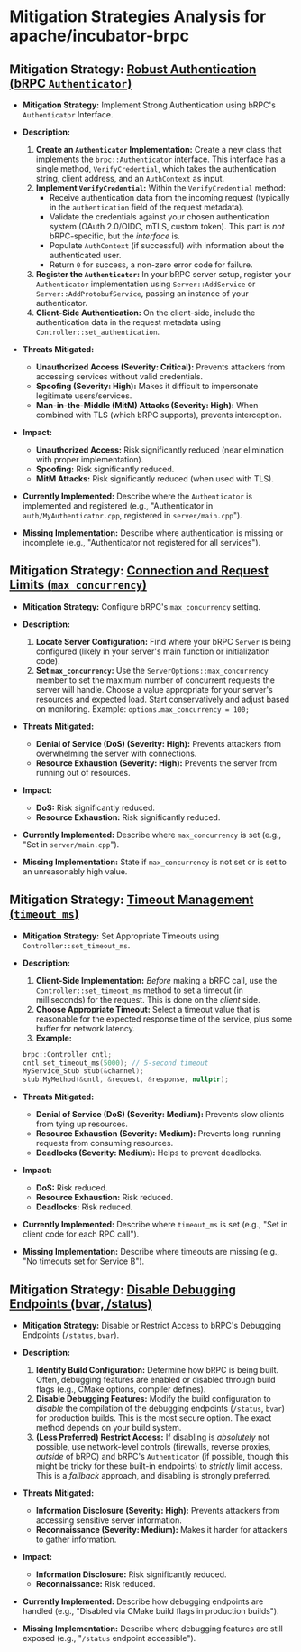 # Mitigation Strategies Analysis for apache/incubator-brpc

## Mitigation Strategy: [Robust Authentication (bRPC `Authenticator`)](./mitigation_strategies/robust_authentication__brpc__authenticator__.md)

*   **Mitigation Strategy:** Implement Strong Authentication using bRPC's `Authenticator` Interface.

*   **Description:**
    1.  **Create an `Authenticator` Implementation:** Create a new class that implements the `brpc::Authenticator` interface. This interface has a single method, `VerifyCredential`, which takes the authentication string, client address, and an `AuthContext` as input.
    2.  **Implement `VerifyCredential`:** Within the `VerifyCredential` method:
        *   Receive authentication data from the incoming request (typically in the `authentication` field of the request metadata).
        *   Validate the credentials against your chosen authentication system (OAuth 2.0/OIDC, mTLS, custom token).  This part is *not* bRPC-specific, but the *interface* is.
        *   Populate `AuthContext` (if successful) with information about the authenticated user.
        *   Return `0` for success, a non-zero error code for failure.
    3.  **Register the `Authenticator`:** In your bRPC server setup, register your `Authenticator` implementation using `Server::AddService` or `Server::AddProtobufService`, passing an instance of your authenticator.
    4.  **Client-Side Authentication:** On the client-side, include the authentication data in the request metadata using `Controller::set_authentication`.

*   **Threats Mitigated:**
    *   **Unauthorized Access (Severity: Critical):** Prevents attackers from accessing services without valid credentials.
    *   **Spoofing (Severity: High):** Makes it difficult to impersonate legitimate users/services.
    *   **Man-in-the-Middle (MitM) Attacks (Severity: High):** When combined with TLS (which bRPC supports), prevents interception.

*   **Impact:**
    *   **Unauthorized Access:** Risk significantly reduced (near elimination with proper implementation).
    *   **Spoofing:** Risk significantly reduced.
    *   **MitM Attacks:** Risk significantly reduced (when used with TLS).

*   **Currently Implemented:** Describe where the `Authenticator` is implemented and registered (e.g., "Authenticator in `auth/MyAuthenticator.cpp`, registered in `server/main.cpp`").

*   **Missing Implementation:** Describe where authentication is missing or incomplete (e.g., "Authenticator not registered for all services").

## Mitigation Strategy: [Connection and Request Limits (`max_concurrency`)](./mitigation_strategies/connection_and_request_limits___max_concurrency__.md)

*   **Mitigation Strategy:** Configure bRPC's `max_concurrency` setting.

*   **Description:**
    1.  **Locate Server Configuration:** Find where your bRPC `Server` is being configured (likely in your server's main function or initialization code).
    2.  **Set `max_concurrency`:** Use the `ServerOptions::max_concurrency` member to set the maximum number of concurrent requests the server will handle.  Choose a value appropriate for your server's resources and expected load.  Start conservatively and adjust based on monitoring.  Example: `options.max_concurrency = 100;`

*   **Threats Mitigated:**
    *   **Denial of Service (DoS) (Severity: High):** Prevents attackers from overwhelming the server with connections.
    *   **Resource Exhaustion (Severity: High):** Prevents the server from running out of resources.

*   **Impact:**
    *   **DoS:** Risk significantly reduced.
    *   **Resource Exhaustion:** Risk significantly reduced.

*   **Currently Implemented:** Describe where `max_concurrency` is set (e.g., "Set in `server/main.cpp`").

*   **Missing Implementation:** State if `max_concurrency` is not set or is set to an unreasonably high value.

## Mitigation Strategy: [Timeout Management (`timeout_ms`)](./mitigation_strategies/timeout_management___timeout_ms__.md)

*   **Mitigation Strategy:** Set Appropriate Timeouts using `Controller::set_timeout_ms`.

*   **Description:**
    1.  **Client-Side Implementation:**  *Before* making a bRPC call, use the `Controller::set_timeout_ms` method to set a timeout (in milliseconds) for the request.  This is done on the *client* side.
    2.  **Choose Appropriate Timeout:** Select a timeout value that is reasonable for the expected response time of the service, plus some buffer for network latency.
    3. **Example:**
    ```c++
    brpc::Controller cntl;
    cntl.set_timeout_ms(5000); // 5-second timeout
    MyService_Stub stub(&channel);
    stub.MyMethod(&cntl, &request, &response, nullptr);
    ```

*   **Threats Mitigated:**
    *   **Denial of Service (DoS) (Severity: Medium):** Prevents slow clients from tying up resources.
    *   **Resource Exhaustion (Severity: Medium):** Prevents long-running requests from consuming resources.
    * **Deadlocks (Severity: Medium):** Helps to prevent deadlocks.

*   **Impact:**
    *   **DoS:** Risk reduced.
    *   **Resource Exhaustion:** Risk reduced.
    * **Deadlocks:** Risk reduced.

*   **Currently Implemented:** Describe where `timeout_ms` is set (e.g., "Set in client code for each RPC call").

*   **Missing Implementation:** Describe where timeouts are missing (e.g., "No timeouts set for Service B").

## Mitigation Strategy: [Disable Debugging Endpoints (bvar, /status)](./mitigation_strategies/disable_debugging_endpoints__bvar__status_.md)

*   **Mitigation Strategy:** Disable or Restrict Access to bRPC's Debugging Endpoints (`/status`, `bvar`).

*   **Description:**
    1.  **Identify Build Configuration:** Determine how bRPC is being built.  Often, debugging features are enabled or disabled through build flags (e.g., CMake options, compiler defines).
    2.  **Disable Debugging Features:**  Modify the build configuration to *disable* the compilation of the debugging endpoints (`/status`, `bvar`) for production builds.  This is the most secure option. The exact method depends on your build system.
    3.  **(Less Preferred) Restrict Access:** If disabling is *absolutely* not possible, use network-level controls (firewalls, reverse proxies, *outside* of bRPC) and bRPC's `Authenticator` (if possible, though this might be tricky for these built-in endpoints) to *strictly* limit access.  This is a *fallback* approach, and disabling is strongly preferred.

*   **Threats Mitigated:**
    *   **Information Disclosure (Severity: High):** Prevents attackers from accessing sensitive server information.
    *   **Reconnaissance (Severity: Medium):** Makes it harder for attackers to gather information.

*   **Impact:**
    *   **Information Disclosure:** Risk significantly reduced.
    *   **Reconnaissance:** Risk reduced.

*   **Currently Implemented:** Describe how debugging endpoints are handled (e.g., "Disabled via CMake build flags in production builds").

*   **Missing Implementation:** Describe where debugging features are still exposed (e.g., "`/status` endpoint accessible").

